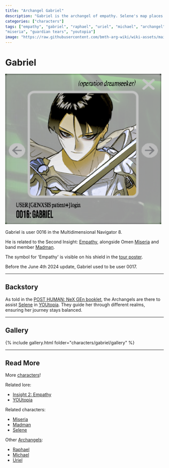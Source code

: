 ```yaml
---
title: "Archangel Gabriel"
description: "Gabriel is the archangel of empathy. Selene's map places him to the West of YOUtopia."
categories: ["characters"]
tags: ["empathy", "gabriel", "raphael", "uriel", "michael", "archangel", "selene's map", 
"miseria", "guardian tears", "youtopia"]
image: "https://raw.githubusercontent.com/bmth-arg-wiki/wiki-assets/main/characters/gabriel/16gabriel.png"
---
```


# Gabriel

![Gabriel's avatar](https://raw.githubusercontent.com/bmth-arg-wiki/wiki-assets/main/characters/gabriel/16gabriel.png)

Gabriel is user 0016 in the Multidimensional Navigator 8.

He is related to the Second Insight: [Empathy](../lore/insight2-empathy), 
alongside Omen [Miseria](miseria) and band member [Madman](madman).

The symbol for 'Empathy' is visible on his shield in the [tour poster](#gallery).

Before the June 4th 2024 update, Gabriel used to be user 0017.

***

## Backstory

As told in the [POST HUMAN: NeX GEn booklet](../lore/booklet), 
the Archangels are there to assist [Selene](selene) in [YOUtopia](../lore/youtopia).
They guide her through different realms, ensuring her journey stays balanced.

***

## Gallery

{% include gallery.html folder="characters/gabriel/gallery" %}

***

## Read More

More [characters](characters)!

Related lore:

- [Insight 2: Empathy](../lore/insight2-empathy)
- [YOUtopia](../lore/youtopia)

Related characters:

- [Miseria](miseria)
- [Madman](madman)
- [Selene](selene)

Other [Archangels](characters#The-Archangels):

- [Raphael](raphael)
- [Michael](michael)
- [Uriel](uriel)